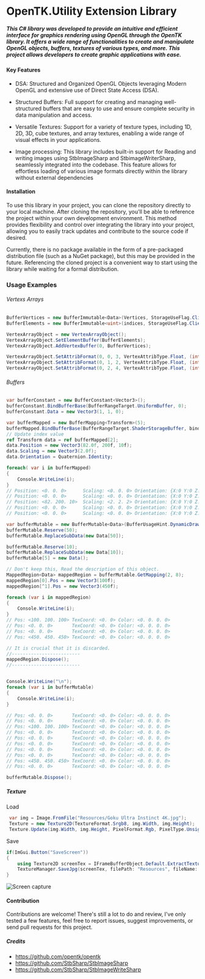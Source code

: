# OpenTK.Utility Extension Library

##### This C# library was developed to provide an intuitive and efficient interface for graphics rendering using OpenGL through the OpenTK library. It offers a wide range of functionalities to create and manipulate OpenGL objects, buffers, textures of various types, and more. This project allows developers to create graphic applications with ease.

#### Key Features
* DSA: Structured and Organized OpenGL Objects leveraging Modern OpenGL and extensive use of Direct State Access (DSA).

* Structured Buffers: Full support for creating and managing well-structured buffers that are easy to use and ensure complete security in data manipulation and access.

* Versatile Textures: Support for a variety of texture types, including 1D, 2D, 3D, cube textures, and array textures, enabling a wide range of visual effects in your applications.

* Image processing: This library includes built-in support for Reading and writing images using StbImageSharp and StbimageWriterSharp, seamlessly integrated into the codebase. This feature allows for effortless loading of various image formats directly within the library without external dependencies

#### Installation
To use this library in your project, you can clone the repository directly to your local machine. After cloning the repository, you'll be able to reference the project within your own development environment. This method provides flexibility and control over integrating the library into your project, allowing you to easily track updates and contribute to the source code if desired.

Currently, there is no package available in the form of a pre-packaged distribution file (such as a NuGet package), but this may be provided in the future. Referencing the cloned project is a convenient way to start using the library while waiting for a formal distribution.

### Usage Examples

###### Vertexs Arrays
```csharp
BufferVertices = new BufferImmutable<Data>(Vertices, StorageUseFlag.ClientStorageBit);
BufferElements = new BufferImmutable<uint>(indices, StorageUseFlag.ClientStorageBit);

VertexArrayObject = new VertexArrayObject();
VertexArrayObject.SetElementBuffer(BufferElements);
VertexArrayObject.AddVertexBuffer(0, BufferVertices);

VertexArrayObject.SetAttribFormat(0, 0, 3, VertexAttribType.Float, (int)Marshal.OffsetOf<Data>("Pos"));
VertexArrayObject.SetAttribFormat(0, 1, 2, VertexAttribType.Float, (int)Marshal.OffsetOf<Data>("TexCoord"));
VertexArrayObject.SetAttribFormat(0, 2, 4, VertexAttribType.Float, (int)Marshal.OffsetOf<Data>("Color"));
```
###### Buffers
```csharp
var bufferConstant = new BufferConstant<Vector3>();
bufferConstant.BindBufferBase(BufferRangeTarget.UniformBuffer, 0);
bufferConstant.Data = new Vector3(1, 1, 0);
```
```csharp
var bufferMapped = new BufferMapping<Transform>(5);
bufferMapped.BindBufferBase(BufferRangeTarget.ShaderStorageBuffer, bindingIndex: 1);
// Update index value
ref Transform data = ref bufferMapped[2];
data.Position = new Vector3(82.0f, 200f, 10f);
data.Scaling = new Vector3(2.0f);
data.Orientation = Quaternion.Identity;

foreach( var i in bufferMapped)
{
    Console.WriteLine(i);
}
// Position: <0. 0. 0>      Scaling: <0. 0. 0> Orientation: {X:0 Y:0 Z:0 W:0}
// Position: <0. 0. 0>      Scaling: <0. 0. 0> Orientation: {X:0 Y:0 Z:0 W:0}
// Position: <82. 200. 10>  Scaling: <2. 2. 2> Orientation: {X:0 Y:0 Z:0 W:1}
// Position: <0. 0. 0>      Scaling: <0. 0. 0> Orientation: {X:0 Y:0 Z:0 W:0}
// Position: <0. 0. 0>      Scaling: <0. 0. 0> Orientation: {X:0 Y:0 Z:0 W:0}

```

```csharp
var bufferMutable = new BufferMutable<Data>(BufferUsageHint.DynamicDraw);
bufferMutable.Reserve(50);
bufferMutable.ReplaceSubData(new Data[50]);

bufferMutable.Reserve(10);
bufferMutable.ReplaceSubData(new Data[10]);
bufferMutable[5] = new Data();

// Don't keep this, Read the description of this object.
MappedRegion<Data> mappedRegion = bufferMutable.GetMapping(2, 8);
mappedRegion[0].Pos = new Vector3(100f);
mappedRegion[^1].Pos = new Vector3(450f);

foreach (var i in mappedRegion)
{
    Console.WriteLine(i);
}
// Pos: <100. 100. 100> TexCoord: <0. 0> Color: <0. 0. 0. 0>
// Pos: <0. 0. 0>       TexCoord: <0. 0> Color: <0. 0. 0. 0>
// Pos: <0. 0. 0>       TexCoord: <0. 0> Color: <0. 0. 0. 0>
// Pos: <450. 450. 450> TexCoord: <0. 0> Color: <0. 0. 0. 0>

// It is crucial that it is discarded.
//-------------------------
mappedRegion.Dispose();
//-------------------------


Console.WriteLine("\n");  
foreach (var i in bufferMutable)
{
    Console.WriteLine(i);
}

// Pos: <0. 0. 0>       TexCoord: <0. 0> Color: <0. 0. 0. 0>
// Pos: <0. 0. 0>       TexCoord: <0. 0> Color: <0. 0. 0. 0>
// Pos: <100. 100. 100> TexCoord: <0. 0> Color: <0. 0. 0. 0>
// Pos: <0. 0. 0>       TexCoord: <0. 0> Color: <0. 0. 0. 0>
// Pos: <0. 0. 0>       TexCoord: <0. 0> Color: <0. 0. 0. 0>
// Pos: <0. 0. 0>       TexCoord: <0. 0> Color: <0. 0. 0. 0>
// Pos: <0. 0. 0>       TexCoord: <0. 0> Color: <0. 0. 0. 0>
// Pos: <0. 0. 0>       TexCoord: <0. 0> Color: <0. 0. 0. 0>
// Pos: <450. 450. 450> TexCoord: <0. 0> Color: <0. 0. 0. 0>
// Pos: <0. 0. 0>       TexCoord: <0. 0> Color: <0. 0. 0. 0>

bufferMutable.Dispose();
```

##### Texture 
Load
```csharp
 var img = Image.FromFile("Resources/Goku Ultra Instinct 4K.jpg");
 Texture = new Texture2D(TextureFormat.Srgb8, img.Width, img.Height);
 Texture.Update(img.Width, img.Height, PixelFormat.Rgb, PixelType.UnsignedByte, img.Data);
```

Save
```csharp
if(ImGui.Button("SaveScreen"))
{
    using Texture2D screenTex = IFrameBufferObject.Default.ExtractTextureColor<Texture2D>(WinSize);
    TextureManager.SaveJpg(screenTex, filePath: "Resources", fileName: "ScreenShoot", 100)
}
```
<image src="Test/Resources/ScreenShoot.jpg" alt="Screen capture">

#### Contribution
Contributions are welcome! There's still a lot to do and review, I've only tested a few features, feel free to report issues, suggest improvements, or send pull requests for this project.

##### Credits
* https://github.com/opentk/opentk
* https://github.com/StbSharp/StbImageSharp
* https://github.com/StbSharp/StbImageWriteSharp